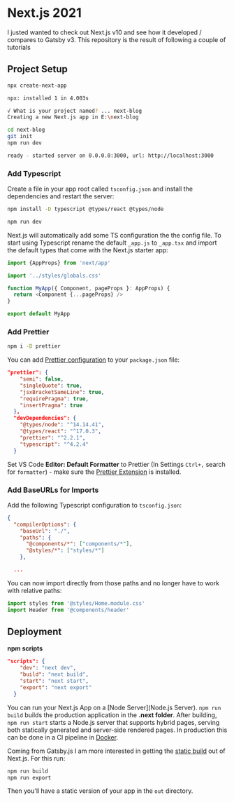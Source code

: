 # Next.js 2021

I justed wanted to check out Next.js v10 and see how it developed / compares to Gatsby v3. This repository is the result of following a couple of tutorials



## Project Setup

```bash
npx create-next-app

npx: installed 1 in 4.003s

√ What is your project named? ... next-blog
Creating a new Next.js app in E:\next-blog
```


```bash
cd next-blog
git init
npm run dev

ready - started server on 0.0.0.0:3000, url: http://localhost:3000
```


### Add Typescript

Create a file in your app root called `tsconfig.json` and install the dependencies and restart the server:

```bash
npm install -D typescript @types/react @types/node

npm run dev
```

Next.js will automatically add some TS configuration the the config file. To start using Typescript rename the default `_app.js` to `_app.tsx` and import the default types that come with the Next.js starter app:


```js
import {AppProps} from 'next/app'

import '../styles/globals.css'

function MyApp({ Component, pageProps }: AppProps) {
  return <Component {...pageProps} />
}

export default MyApp
```

### Add Prettier

```bash
npm i -D prettier
```

You can add [Prettier configuration](https://prettier.io/docs/en/options.html) to your `package.json` file:


```json
"prettier": {
    "semi": false,
    "singleQuote": true,
    "jsxBracketSameLine": true,
    "requirePragma": true,
    "insertPragma": true
  },
  "devDependencies": {
    "@types/node": "^14.14.41",
    "@types/react": "^17.0.3",
    "prettier": "^2.2.1",
    "typescript": "^4.2.4"
  }
```

Set VS Code __Editor: Default Formatter__ to Prettier (In Settings `Ctrl+,` search for `formatter`) - make sure the [Prettier Extension](https://marketplace.visualstudio.com/items?itemName=esbenp.prettier-vscode) is installed.


### Add BaseURLs for Imports

Add the following Typescript configuration to `tsconfig.json`:


```json
{
  "compilerOptions": {
    "baseUrl": "./",
    "paths": {
      "@components/*": ["components/*"],
      "@styles/*": ["styles/*"]
    },

  ...
```

You can now import directly from those paths and no longer have to work with relative paths:

```js
import styles from '@styles/Home.module.css'
import Header from '@components/header'
```


## Deployment

__npm scripts__

```json
"scripts": {
    "dev": "next dev",
    "build": "next build",
    "start": "next start",
    "export": "next export"
  }
```

You can run your Next.js App on a [Node Server](Node.js Server). `npm run build` builds the production application in the __.next folder__. After building, `npm run start` starts a Node.js server that supports hybrid pages, serving both statically generated and server-side rendered pages. In production this can be done in a CI pipeline in [Docker](https://nextjs.org/docs/deployment#docker-image).


Coming from Gatsby.js I am more interested in getting the [static build](https://nextjs.org/docs/advanced-features/static-html-export#how-to-use-it) out of Next.js. For this run:


```bash
npm run build
npm run export
```

Then you'll have a static version of your app in the `out` directory.